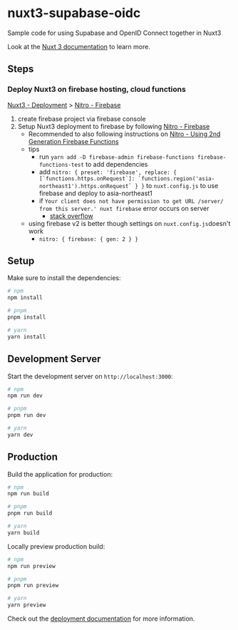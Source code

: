 # nuxt3-supabase-oidc
Sample code for using Supabase and OpenID Connect together in Nuxt3

Look at the [Nuxt 3 documentation](https://nuxt.com/docs/getting-started/introduction) to learn more.

## Steps

### Deploy Nuxt3 on firebase hosting, cloud functions
[Nuxt3 - Deployment](https://nuxt.com/docs/getting-started/deployment#supported-hosting-providers) > [Nitro - Firebase](https://nitro.unjs.io/deploy/providers/firebase)

1. create firebase project via firebase console
2. Setup Nuxt3 deployment to firebase by following [Nitro - Firebase](https://nitro.unjs.io/deploy/providers/firebase)
    - Recommended to also following instructions on [Nitro - Using 2nd Generation Firebase Functions](https://nitro.unjs.io/deploy/providers/firebase#using-2nd-generation-firebase-functions)
    - tips
        - run `yarn add -D firebase-admin firebase-functions firebase-functions-test` to add dependencies
        - add ``nitro: { preset: 'firebase', replace: { [`functions.https.onRequest`]: `functions.region('asia-northeast1').https.onRequest` } }`` to `nuxt.config.js` to use firebase and deploy to asia-northeast1
        - if `Your client does not have permission to get URL /server/ from this server.' nuxt firebase` error occurs on server
            - [stack overflow](https://stackoverflow.com/questions/47511677/firebase-cloud-function-your-client-does-not-have-permission-to-get-url-200-fr)
    - using firebase v2 is better though settings on `nuxt.config.js`doesn't work
        - `nitro: { firebase: { gen: 2 } }`




## Setup

Make sure to install the dependencies:

```bash
# npm
npm install

# pnpm
pnpm install

# yarn
yarn install
```

## Development Server

Start the development server on `http://localhost:3000`:

```bash
# npm
npm run dev

# pnpm
pnpm run dev

# yarn
yarn dev
```

## Production

Build the application for production:

```bash
# npm
npm run build

# pnpm
pnpm run build

# yarn
yarn build
```

Locally preview production build:

```bash
# npm
npm run preview

# pnpm
pnpm run preview

# yarn
yarn preview
```

Check out the [deployment documentation](https://nuxt.com/docs/getting-started/deployment) for more information.
